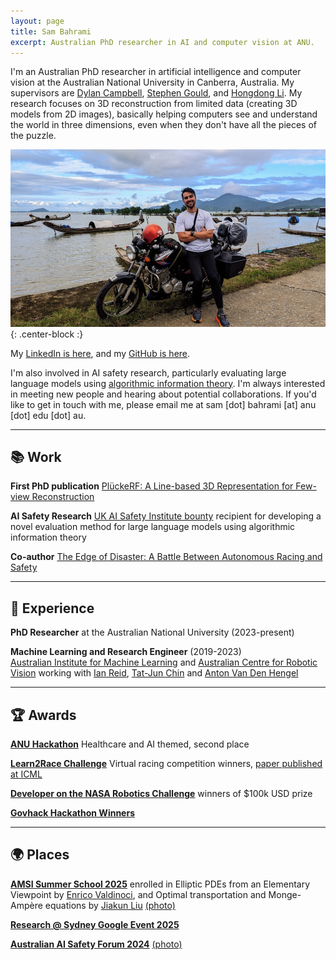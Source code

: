 ```yaml
---
layout: page
title: Sam Bahrami
excerpt: Australian PhD researcher in AI and computer vision at ANU.
---
```


I'm an Australian PhD researcher in artificial intelligence and computer vision at the Australian National University in Canberra, Australia. My supervisors are [Dylan Campbell](https://sites.google.com/view/djcampbell), [Stephen Gould](https://users.cecs.anu.edu.au/~sgould/), and [Hongdong Li](https://users.cecs.anu.edu.au/~hongdong/). My research focuses on 3D reconstruction from limited data (creating 3D models from 2D images), basically helping computers see and understand the world in three dimensions, even when they don't have all the pieces of the puzzle.

![Sam Bahrami](photos/20231205.jpg){: .center-block :}

My [LinkedIn is here](https://www.linkedin.com/in/sambahrami/), and my [GitHub is here](https://github.com/SamBahrami/).

I'm also involved in AI safety research, particularly evaluating large language models using [algorithmic information theory](https://en.wikipedia.org/wiki/Algorithmic_information_theory). I'm always interested in meeting new people and hearing about potential collaborations. If you'd like to get in touch with me, please email me at sam [dot] bahrami [at] anu [dot] edu [dot] au.

---

## 📚 Work

**First PhD publication** [PlückeRF: A Line-based 3D Representation for Few-view Reconstruction](https://arxiv.org/abs/2506.03713)

**AI Safety Research** [UK AI Safety Institute bounty](https://www.aisi.gov.uk/work/evals-bounty) recipient for developing a novel evaluation method for large language models using algorithmic information theory 

**Co-author** [The Edge of Disaster: A Battle Between Autonomous Racing and Safety](https://arxiv.org/abs/2206.15012)

---

## 💼 Experience

**PhD Researcher** at the Australian National University (2023-present)   

**Machine Learning and Research Engineer** (2019-2023)  
[Australian Institute for Machine Learning](https://www.adelaide.edu.au/aiml/) and [Australian Centre for Robotic Vision](https://en.wikipedia.org/wiki/Australian_Centre_for_Robotic_Vision) working with [Ian Reid](https://scholar.google.com/citations?user=ATkNLcQAAAAJ&hl=en), [Tat-Jun Chin](https://scholar.google.com/citations?user=WyqGF10AAAAJ&hl=en) and [Anton Van Den Hengel](https://scholar.google.com/citations?user=nMGZ2ZQAAAAJ&hl=en)

---

## 🏆 Awards

**[ANU Hackathon](https://www.anu.edu.au/students/student-life/events-stories/anu-hackathon-produces-innovative-ai-enabled-healthcare-solutions)** Healthcare and AI themed, second place

**[Learn2Race Challenge](https://www.aicrowd.com/challenges/learn-to-race-autonomous-racing-virtual-challenge)** Virtual racing competition winners, [paper published at ICML](https://arxiv.org/abs/2206.15012)

**[Developer on the NASA Robotics Challenge](https://www.adelaide.edu.au/aiml/news/list/2021/10/06/aiml-key-in-nasa-prize-winning-innovation)** winners of $100k USD prize

**[Govhack Hackathon Winners](https://www.adelaide.edu.au/aiml/news/list/2019/10/21/team-artificially-intelligent-win-at-govhack-2019)**

---

## 🌍 Places

**[AMSI Summer School 2025](https://amsi.org.au/events/event/amsi-summer-school-2025/)** enrolled in Elliptic PDEs from an Elementary Viewpoint by [Enrico Valdinoci](https://research-repository.uwa.edu.au/en/persons/enrico-valdinoci), and Optimal transportation and Monge-Ampère equations by [Jiakun Liu](https://sites.google.com/view/jiakunl/home/research) [(photo)](photos/amsi-2025.jpg)

**[Research @ Sydney Google Event 2025](https://blog.google/intl/en-au/company-news/technology/research-sydney-charting-new-ai-frontiers-alongside-the-research-ecosystem-in-australia/)**

**[Australian AI Safety Forum 2024](https://aisafetyforum.au/)** [(photo)](photos/ai-safety-forum-2024.jpg) 